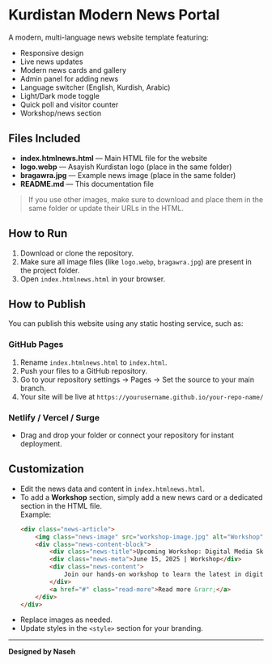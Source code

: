 # Kurdistan Modern News Portal

A modern, multi-language news website template featuring:
- Responsive design
- Live news updates
- Modern news cards and gallery
- Admin panel for adding news
- Language switcher (English, Kurdish, Arabic)
- Light/Dark mode toggle
- Quick poll and visitor counter
- Workshop/news section

## Files Included

- **index.htmlnews.html** — Main HTML file for the website
- **logo.webp** — Asayish Kurdistan logo (place in the same folder)
- **bragawra.jpg** — Example news image (place in the same folder)
- **README.md** — This documentation file

> If you use other images, make sure to download and place them in the same folder or update their URLs in the HTML.

## How to Run

1. Download or clone the repository.
2. Make sure all image files (like `logo.webp`, `bragawra.jpg`) are present in the project folder.
3. Open `index.htmlnews.html` in your browser.

## How to Publish

You can publish this website using any static hosting service, such as:

### GitHub Pages

1. Rename `index.htmlnews.html` to `index.html`.
2. Push your files to a GitHub repository.
3. Go to your repository settings → Pages → Set the source to your main branch.
4. Your site will be live at `https://yourusername.github.io/your-repo-name/`

### Netlify / Vercel / Surge

- Drag and drop your folder or connect your repository for instant deployment.

## Customization

- Edit the news data and content in `index.htmlnews.html`.
- To add a **Workshop** section, simply add a new news card or a dedicated section in the HTML file.  
  Example:
  ```html
  <div class="news-article">
      <img class="news-image" src="workshop-image.jpg" alt="Workshop">
      <div class="news-content-block">
          <div class="news-title">Upcoming Workshop: Digital Media Skills</div>
          <div class="news-meta">June 15, 2025 | Workshop</div>
          <div class="news-content">
              Join our hands-on workshop to learn the latest in digital media and journalism. Register now!
          </div>
          <a href="#" class="read-more">Read more &rarr;</a>
      </div>
  </div>
  ```
- Replace images as needed.
- Update styles in the `<style>` section for your branding.

---

**Designed by Naseh**